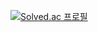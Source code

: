 [![Solved.ac 프로필](http://mazassumnida.wtf/api/v2/generate_badge?boj=dltmdwls1227)](https://solved.ac/dltmdwls1227)

